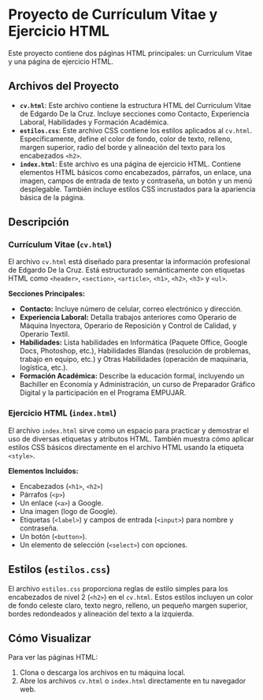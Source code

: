 # Proyecto de Currículum Vitae y Ejercicio HTML

Este proyecto contiene dos páginas HTML principales: un Currículum Vitae y una página de ejercicio HTML.

## Archivos del Proyecto

* **`cv.html`**: Este archivo contiene la estructura HTML del Currículum Vitae de Edgardo De la Cruz. Incluye secciones como Contacto, Experiencia Laboral, Habilidades y Formación Académica.
* **`estilos.css`**: Este archivo CSS contiene los estilos aplicados al `cv.html`. Específicamente, define el color de fondo, color de texto, relleno, margen superior, radio del borde y alineación del texto para los encabezados `<h2>`.
* **`index.html`**: Este archivo es una página de ejercicio HTML. Contiene elementos HTML básicos como encabezados, párrafos, un enlace, una imagen, campos de entrada de texto y contraseña, un botón y un menú desplegable. También incluye estilos CSS incrustados para la apariencia básica de la página.

## Descripción

### Currículum Vitae (`cv.html`)

El archivo `cv.html` está diseñado para presentar la información profesional de Edgardo De la Cruz. Está estructurado semánticamente con etiquetas HTML como `<header>`, `<section>`, `<article>`, `<h1>`, `<h2>`, `<h3>` y `<ul>`.

**Secciones Principales:**

* **Contacto:** Incluye número de celular, correo electrónico y dirección.
* **Experiencia Laboral:** Detalla trabajos anteriores como Operario de Máquina Inyectora, Operario de Reposición y Control de Calidad, y Operario Textil.
* **Habilidades:** Lista habilidades en Informática (Paquete Office, Google Docs, Photoshop, etc.), Habilidades Blandas (resolución de problemas, trabajo en equipo, etc.) y Otras Habilidades (operación de maquinaria, logística, etc.).
* **Formación Académica:** Describe la educación formal, incluyendo un Bachiller en Economía y Administración, un curso de Preparador Gráfico Digital y la participación en el Programa EMPUJAR.

### Ejercicio HTML (`index.html`)

El archivo `index.html` sirve como un espacio para practicar y demostrar el uso de diversas etiquetas y atributos HTML. También muestra cómo aplicar estilos CSS básicos directamente en el archivo HTML usando la etiqueta `<style>`.

**Elementos Incluidos:**

* Encabezados (`<h1>`, `<h2>`)
* Párrafos (`<p>`)
* Un enlace (`<a>`) a Google.
* Una imagen (logo de Google).
* Etiquetas (`<label>`) y campos de entrada (`<input>`) para nombre y contraseña.
* Un botón (`<button>`).
* Un elemento de selección (`<select>`) con opciones.

## Estilos (`estilos.css`)

El archivo `estilos.css` proporciona reglas de estilo simples para los encabezados de nivel 2 (`<h2>`) en el `cv.html`. Estos estilos incluyen un color de fondo celeste claro, texto negro, relleno, un pequeño margen superior, bordes redondeados y alineación del texto a la izquierda.

## Cómo Visualizar

Para ver las páginas HTML:

1.  Clona o descarga los archivos en tu máquina local.
2.  Abre los archivos `cv.html` o `index.html` directamente en tu navegador web.
